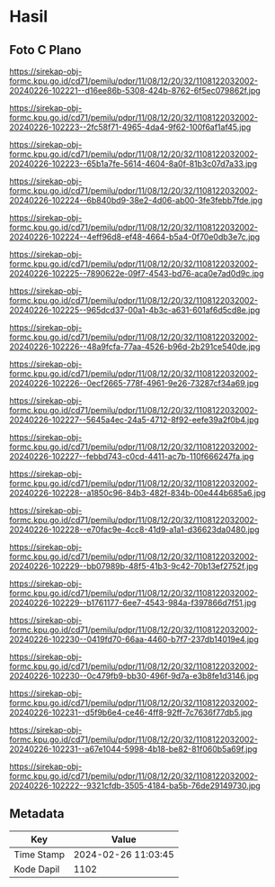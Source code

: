 # Hasil

## Foto C Plano

https://sirekap-obj-formc.kpu.go.id/cd71/pemilu/pdpr/11/08/12/20/32/1108122032002-20240226-102221--d16ee86b-5308-424b-8762-6f5ec079862f.jpg

https://sirekap-obj-formc.kpu.go.id/cd71/pemilu/pdpr/11/08/12/20/32/1108122032002-20240226-102223--2fc58f71-4965-4da4-9f62-100f6af1af45.jpg

https://sirekap-obj-formc.kpu.go.id/cd71/pemilu/pdpr/11/08/12/20/32/1108122032002-20240226-102223--65b1a7fe-5614-4604-8a0f-81b3c07d7a33.jpg

https://sirekap-obj-formc.kpu.go.id/cd71/pemilu/pdpr/11/08/12/20/32/1108122032002-20240226-102224--6b840bd9-38e2-4d06-ab00-3fe3febb7fde.jpg

https://sirekap-obj-formc.kpu.go.id/cd71/pemilu/pdpr/11/08/12/20/32/1108122032002-20240226-102224--4eff96d8-ef48-4664-b5a4-0f70e0db3e7c.jpg

https://sirekap-obj-formc.kpu.go.id/cd71/pemilu/pdpr/11/08/12/20/32/1108122032002-20240226-102225--7890622e-09f7-4543-bd76-aca0e7ad0d9c.jpg

https://sirekap-obj-formc.kpu.go.id/cd71/pemilu/pdpr/11/08/12/20/32/1108122032002-20240226-102225--965dcd37-00a1-4b3c-a631-601af6d5cd8e.jpg

https://sirekap-obj-formc.kpu.go.id/cd71/pemilu/pdpr/11/08/12/20/32/1108122032002-20240226-102226--48a9fcfa-77aa-4526-b96d-2b291ce540de.jpg

https://sirekap-obj-formc.kpu.go.id/cd71/pemilu/pdpr/11/08/12/20/32/1108122032002-20240226-102226--0ecf2665-778f-4961-9e26-73287cf34a69.jpg

https://sirekap-obj-formc.kpu.go.id/cd71/pemilu/pdpr/11/08/12/20/32/1108122032002-20240226-102227--5645a4ec-24a5-4712-8f92-eefe39a2f0b4.jpg

https://sirekap-obj-formc.kpu.go.id/cd71/pemilu/pdpr/11/08/12/20/32/1108122032002-20240226-102227--febbd743-c0cd-4411-ac7b-110f666247fa.jpg

https://sirekap-obj-formc.kpu.go.id/cd71/pemilu/pdpr/11/08/12/20/32/1108122032002-20240226-102228--a1850c96-84b3-482f-834b-00e444b685a6.jpg

https://sirekap-obj-formc.kpu.go.id/cd71/pemilu/pdpr/11/08/12/20/32/1108122032002-20240226-102228--e70fac9e-4cc8-41d9-a1a1-d36623da0480.jpg

https://sirekap-obj-formc.kpu.go.id/cd71/pemilu/pdpr/11/08/12/20/32/1108122032002-20240226-102229--bb07989b-48f5-41b3-9c42-70b13ef2752f.jpg

https://sirekap-obj-formc.kpu.go.id/cd71/pemilu/pdpr/11/08/12/20/32/1108122032002-20240226-102229--b1761177-6ee7-4543-984a-f397866d7f51.jpg

https://sirekap-obj-formc.kpu.go.id/cd71/pemilu/pdpr/11/08/12/20/32/1108122032002-20240226-102230--0419fd70-66aa-4460-b7f7-237db14019e4.jpg

https://sirekap-obj-formc.kpu.go.id/cd71/pemilu/pdpr/11/08/12/20/32/1108122032002-20240226-102230--0c479fb9-bb30-496f-9d7a-e3b8fe1d3146.jpg

https://sirekap-obj-formc.kpu.go.id/cd71/pemilu/pdpr/11/08/12/20/32/1108122032002-20240226-102231--d5f9b6e4-ce46-4ff8-92ff-7c7636f77db5.jpg

https://sirekap-obj-formc.kpu.go.id/cd71/pemilu/pdpr/11/08/12/20/32/1108122032002-20240226-102231--a67e1044-5998-4b18-be82-81f060b5a69f.jpg

https://sirekap-obj-formc.kpu.go.id/cd71/pemilu/pdpr/11/08/12/20/32/1108122032002-20240226-102222--9321cfdb-3505-4184-ba5b-76de29149730.jpg


## Metadata

| Key        | Value               |
| ---------- | ------------------- |
| Time Stamp | 2024-02-26 11:03:45 |
| Kode Dapil | 1102                |



